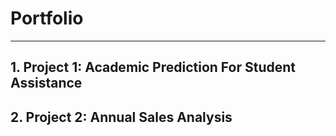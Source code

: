 # Portfolio
<hr>

## 1. Project 1: Academic Prediction For Student Assistance

## 2. Project 2: Annual Sales Analysis

